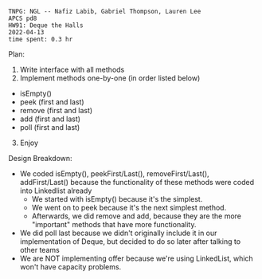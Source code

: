 ```
TNPG: NGL -- Nafiz Labib, Gabriel Thompson, Lauren Lee
APCS pd8
HW91: Deque the Halls
2022-04-13
time spent: 0.3 hr
```
Plan:
1) Write interface with all methods
2) Implement methods one-by-one (in order listed below)
  - isEmpty()
  - peek (first and last)
  - remove (first and last)
  - add (first and last)
  - poll (first and last)
3) Enjoy

Design Breakdown:
- We coded isEmpty(), peekFirst/Last(), removeFirst/Last(), addFirst/Last() because the functionality of these methods were coded into Linkedlist already
  - We started with isEmpty() because it's the simplest.
  - We went on to peek because it's the next simplest method.
  - Afterwards, we did remove and add, because they are the more "important" methods that have more functionality.
- We did poll last because we didn't originally include it in our implementation of Deque, but decided to do so later after talking to other teams
- We are NOT implementing offer because we're using LinkedList, which won't have capacity problems.   
